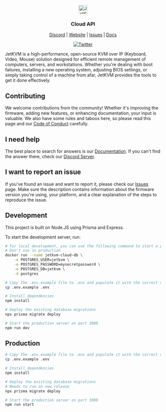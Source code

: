 <div align="center">
    <img alt="JetKVM logo" src="https://jetkvm.com/logo-blue.png" height="28">

### Cloud API

[Discord](https://jetkvm.com/discord) | [Website](https://jetkvm.com) | [Issues](https://github.com/jetkvm/cloud-api/issues) | [Docs](https://jetkvm.com/docs)

[![Twitter](https://img.shields.io/twitter/url/https/twitter.com/jetkvm.svg?style=social&label=Follow%20%40JetKVM)](https://twitter.com/jetkvm)

</div>

JetKVM is a high-performance, open-source KVM over IP (Keyboard, Video, Mouse) solution designed for efficient remote management of computers, servers, and workstations. Whether you're dealing with boot failures, installing a new operating system, adjusting BIOS settings, or simply taking control of a machine from afar, JetKVM provides the tools to get it done effectively.

## Contributing

We welcome contributions from the community! Whether it's improving the firmware, adding new features, or enhancing documentation, your input is valuable. We also have some rules and taboos here, so please read this page and our [Code of Conduct](/CODE_OF_CONDUCT.md) carefully.

## I need help

The best place to search for answers is our [Documentation](https://jetkvm.com/docs). If you can't find the answer there, check our [Discord Server](https://discord.gg/8MaAhua7NW).

## I want to report an issue

If you've found an issue and want to report it, please check our [Issues](https://github.com/jetkvm/cloud-api/issues) page. Make sure the description contains information about the firmware version you're using, your platform, and a clear explanation of the steps to reproduce the issue.


## Development

This project is built on Node.JS using Prisma and Express.

To start the development server, run:

```bash
# For local development, you can use the following command to start a postgres instanc
# Don't use in production
docker run --name jetkvm-cloud-db \
    -e POSTGRES_USER=jetkvm \
    -e POSTGRES_PASSWORD=mysecretpassword \
    -e POSTGRES_DB=jetkvm \
    -d postgres

# Copy the .env.example file to .env and populate it with the correct values
cp .env.example .env

# Install dependencies
npm install

# Deploy the existing database migrations
npx prisma migrate deploy

# Start the production server on port 3000
npm run dev
```

## Production

```bash
# Copy the .env.example file to .env and populate it with the correct values
cp .env.example .env

# Install dependencies
npm install

# Deploy the existing database migrations
# Needs to run on new release
npx prisma migrate deploy

# Start the production server on port 3000
npm run start
```
